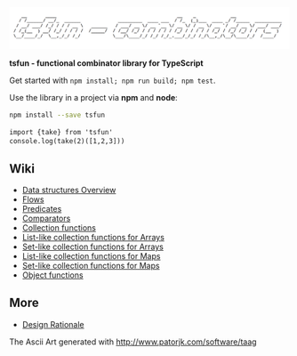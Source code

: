 ![alt](splash.png)                                            


**tsfun - functional combinator library for TypeScript**

Get started with `npm install; npm run build; npm test`.

Use the library in a project via **npm** and **node**:

```bash
npm install --save tsfun
```

```
import {take} from 'tsfun'
console.log(take(2)([1,2,3]))
```

## Wiki

* [Data structures Overview](doc/structures.md)
* [Flows](doc/flow.md)
* [Predicates](doc/predicates.md)
* [Comparators](doc/comparators.md)
* [Collection functions](doc/coll.md)
* [List-like collection functions for Arrays](doc/arrays_list_like.md)
* [Set-like collection functions for Arrays](doc/arrays_set_like.md)
* [List-like collection functions for Maps](doc/maps_list_like.md)
* [Set-like collection functions for Maps](doc/maps_set_like.md)
* [Object functions](doc/objects.md)

## More

* [Design Rationale](doc/design.md) 
 
The Ascii Art generated with http://www.patorjk.com/software/taag



